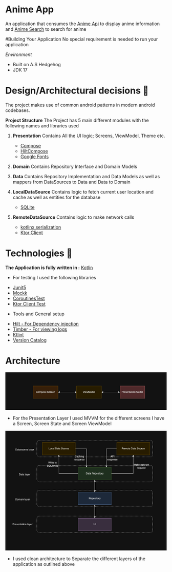 # Anime App

An application that consumes the [Anime Api](https://docs.api.jikan.moe/#tag/top) to display
anime information and [Anime Search](https://soruly.github.io/trace.moe-api/#/docs) to search for
anime

#Building Your Application
No special requirement is needed to run your application

*Environment*

- Built on A.S Hedgehog
- JDK 17

# Design/Architectural decisions 📐

The project makes use of common android patterns in modern android codebases.

**Project Structure**
The Project has 5 main different modules with the following names and libraries used

1. **Presentation**
   Contains All the UI logic; Screens, ViewModel, Theme etc.
   - [Compose](https://developer.android.com/jetpack/compose)
   - [HiltCompose](https://developer.android.com/jetpack/compose/libraries)
   - [Google Fonts](https://developer.android.com/jetpack/compose/text/fonts)

2. **Domain**
   Contains Repository Interface and Domain Models

3. **Data**
   Contains Repository Implementation and Data Models as well as mappers from DataSources to Data
   and Data to Domain

4. **LocalDataSource**
   Contains logic to fetch current user location and cache as well as entities for the database
   - [SQLite](https://developer.android.com/training/data-storage/sqlite)
5. **RemoteDataSource**
   Contains logic to make network calls
   - [kotlinx.serialization](https://kotlinlang.org/docs/serialization.html)
   - [Ktor Client](https://ktor.io/docs/getting-started-ktor-client.html)

# Technologies 🔨

**The Application is fully written in :** [Kotlin](https://github.com/JetBrains/kotlin)

* For testing I used the following libraries

- [Junit5](https://github.com/mannodermaus/android-junit5)
- [Mockk](https://mockk.io/)
- [CoroutinesTest](https://developer.android.com/kotlin/coroutines/test)
- [Ktor Client Test](https://ktor.io/docs/http-client-testing.html)

* Tools and General setup

- [Hilt - For Dependency injection](https://developer.android.com/training/dependency-injection/hilt-android)
- [Timber - For viewing logs](https://github.com/JakeWharton/timber)
- [Ktlint](https://github.com/JLLeitschuh/ktlint-gradle)
- [Version Catalog](https://medium.com/@callmeryan/gradle-version-catalog-728111fa210f)

# Architecture

![Add MVVM diagram](/documents/mvvm.png)

- For the Presentation Layer I used MVVM for the different screens I have a Screen, Screen State and
  Screen ViewModel

![Add Clean architecture diagram](/documents/clean-architecture.png)

- I used clean architecture to Separate the different layers of the application as outlined above
